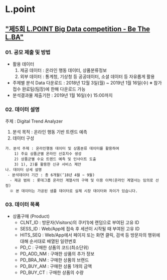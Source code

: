 # L.point
## ["제5회 L.POINT Big Data competition - Be The L.BA"](https://competition.lpoint.com/index.tran)

### 01. 공모 제출 및 방법

- 활용 데이터 
  1) 제공 데이터 : 온라인 행동 데이터, 상품분류정보 
  2) 외부 데이터 : 통계청, 기상청 등 공공데이터, 소셜 데이터 등 자유롭게 활용 
- 주제별 분석 Data 다운로드 : 2018년 12월 3일(월) ~ 2019년 1월 16일(수) 
  ※ 참가접수 완료팀(팀장)에 한해 다운로드 가능 
- 분석결과물 제출기한 : 2019년 1월 16일(수) 15:00까지 

### 02. 데이터 설명

주제 : Digital Trend Analyzer
  1) 분석 목적 : 온라인 행동 기반 트렌드 예측
  2) 데이터 구성 
  
    가. 분석 주제 : 온라인행동 데이터 및 상품분류 데이터를 활용하여 
        1) 주요 상품군별 온라인 선호지수 생성
        2) 상품군별 수요 트렌드 예측 및 인사이트 도출
        3) 1), 2)를 활용한 신규 서비스 제안
    나. 데이터 상세 설명
     - 분석데이터 기간 : 총 6개월(‘18년 4월 ~ 9월)
      - 제공 범위 : 롯데그룹 온라인 계열사의 구매 및 이용 이력(온라인 계열사는 임의로 선정)
      ※ 본 데이터는 가공된 샘플 데이터로 실제 시장 데이터와 차이가 있습니다.

### 03. 데이터 목록
- 상품구매 (Product)
    - CLNT_ID     : 방문자(Visitors)의 쿠키1)에 랜덤으로 부여된 고유 ID 
    - SESS_ID     : Web/App에 접속 후 세션이 시작될 때 부여된 고유 ID
    - HITS_SEQ    : Web/App에서 페이지 또는 화면 클릭, 검색 등 방문자의 행위에 대해 순서대로 배열된 일련번호
    - PD_C        : 구매한 상품의 코드(최소단위)
    - PD_ADD_NM   : 구매한 상품의 추가 정보
    - PD_BRA_NM   : 구매한 상품의 브랜드
    - PD_BUY_AM   : 구매한 상품 1개의 금액
    - PD_BUY_CT   : 구매한 상품의 수량


